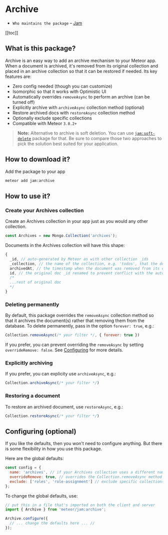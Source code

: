 # Archive

- `Who maintains the package` – [Jam](https://github.com/jamauro)

[[toc]]

## What is this package?

Archive is an easy way to add an archive mechanism to your Meteor app. When a document is archived, it's removed from its original collection and placed in an archive collection so that it can be restored if needed. Its key features are:

* Zero config needed (though you can customize)
* Isomorphic so that it works with Optimistic UI
* Automatically overrides `removeAsync` to perform an archive (can be turned off)
* Explicitly archive with `archiveAsync` collection method (optional)
* Restore archived docs with `restoreAsync` collection method
* Optionally exclude specific collections
* Compatible with Meteor `3.0.2+`

> **Note:** Alternative to archive is soft deletion. You can use [`jam:soft-delete`](./soft-delete.md) package for that. Be sure to compare those two approaches to pick the solution best suited for your application.

## How to download it?

Add the package to your app
```bash
meteor add jam:archive
```

## How to use it?

### Create your Archives collection
Create an Archives collection in your app just as you would any other collection.
```js
const Archives = new Mongo.Collection('archives');
```

Documents in the Archives collection will have this shape:
```js
{
  _id, // auto-generated by Meteor as with other collection _ids
  _collection, // the name of the collection, e.g. 'todos', that the doc belonged to originally
  archivedAt, // the timestamp when the document was removed from its original collection and inserted into the archive
  id, // the original doc _id renamed to prevent conflict with the auto-generated one above. when restored, it will be renamed back to _id automatically by this package
  /*
  ...rest of original doc
  */
}
```

### Deleting permanently
By default, this package overrides the `removeAsync` collection method so that it archives the document(s) rather that removing them from the database. To delete permanently, pass in the option `forever: true`, e.g.:
```js
Collection.removeAsync(/* your filter */, { forever: true })
```

If you prefer, you can prevent overriding the `removeAsync` by setting `overrideRemove: false`. See [Configuring](#configuring-optional) for more details.

### Explicitly archiving
If you prefer, you can explicity use `archiveAsync`, e.g.:
```js
Collection.archiveAsync(/* your filter */)
```

### Restoring a document
To restore an archived document, use `restoreAsync`, e.g.:
```js
Collection.restoreAsync(/* your filter */)
```

## Configuring (optional)
If you like the defaults, then you won't need to configure anything. But there is some flexibility in how you use this package.

Here are the global defaults:
```js
const config = {
  name: 'archives', // if your Archives collection uses a different name, you'll want to change this
  overrideRemove: true, // overrides the Collection.removeAsync method to make it an archive instead
  exclude: ['roles', 'role-assignment'] // exclude specific collections from using archive so that when they are removed, the are permanently removed from the db. defaults to excluding the collections created by the meteor roles package
};
```

To change the global defaults, use:
```js
// put this in a file that's imported on both the client and server
import { Archive } from 'meteor/jam:archive';

Archive.configure({
  // ... change the defaults here ... //
});
```
